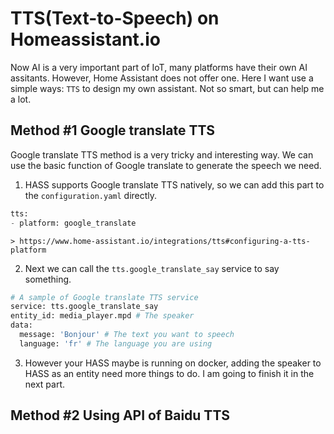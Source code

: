 # TTS(Text-to-Speech) on Homeassistant.io
Now AI is a very important part of IoT, many platforms have their own AI assitants. However, Home Assistant does not offer one. Here I want use a simple ways: `TTS` to design my own assistant. Not so smart, but can help me a lot.
## Method #1 Google translate TTS
  Google translate TTS method is a very tricky and interesting way. We can use the basic function of Google translate to generate the speech we need.
  1. HASS supports Google translate TTS natively, so we can add this part to the `configuration.yaml` directly.
  ```python
  tts:
  - platform: google_translate
  ```
    > https://www.home-assistant.io/integrations/tts#configuring-a-tts-platform
  2. Next we can call the `tts.google_translate_say` service to say something.
  ```python
  # A sample of Google translate TTS service
  service: tts.google_translate_say
  entity_id: media_player.mpd # The speaker
  data:
    message: 'Bonjour' # The text you want to speech
    language: 'fr' # The language you are using
  ```
  3. However your HASS maybe is running on docker, adding the speaker to HASS as an entity need more things to do. I am going to finish it in the next part.
## Method #2 Using API of Baidu TTS
